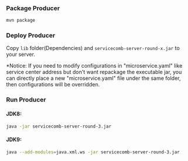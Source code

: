 ### Package Producer

```bash
mvn package
```

### Deploy Producer

Copy `lib` folder(Dependencies) and `servicecomb-server-round-x.jar` to your server.

*Notice: If you need to modify configurations in "microservice.yaml" like service center address but don't want repackage the executable jar, you can directly place a new "microservice.yaml" file under the same folder, then configurations will be overridden.

### Run Producer
#### JDK8:

```bash
java -jar servicecomb-server-round-3.jar
```

#### JDK9:

```bash
java --add-modules=java.xml.ws -jar servicecomb-server-round-3.jar
```
